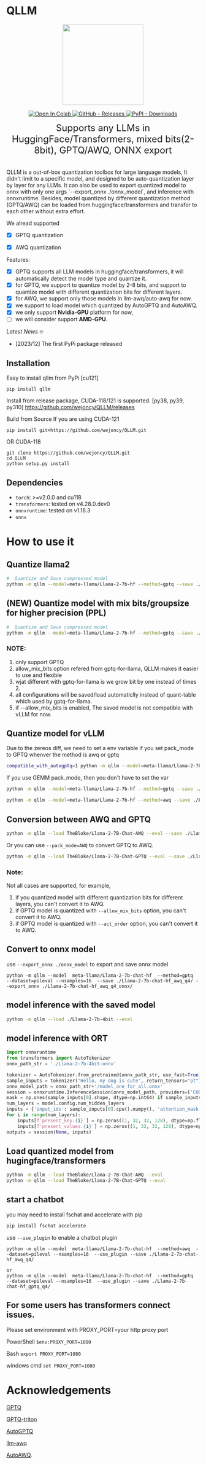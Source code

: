 # QLLM
<center>
<img src="https://github.com/wejoncy/QLLM/blob/main/assets/fb201d9c-f889-4504-9ef5-ac77ec1cd8e2.jpg?raw=true" width="210">
</center>
<p align="center">
    <a href="https://colab.research.google.com/github/wejoncy/QLLM/blob/colab/qllm_colab.ipynb">
        <img alt="Open In Colab" src="https://colab.research.google.com/assets/colab-badge.svg">
    </a>
    <a href="https://github.com/wejoncy/QLLM/releases">
        <img alt="GitHub - Releases" src="https://img.shields.io/github/v/release/wejoncy/QLLM.svg">
    </a>
    <a href="https://pypi.org/project/qllm/">
        <img alt="PyPI - Downloads" src="https://static.pepy.tech/badge/qllm/week">
    </a>
</p>

<font size=5>
<center>Supports any LLMs in HuggingFace/Transformers, mixed bits(2-8bit), GPTQ/AWQ, ONNX export</center>
</font>
<br><br>
QLLM is a out-of-box quantization toolbox for large language models, It didn't limit to a specific model, and designed to be auto-quantization layer by layer for any LLMs. It can also be used to export quantized model to onnx with only one args `--export_onnx ./onnx_model`, and inference with onnxruntime.
Besides, model quantized by different quantization method (GPTQ/AWQ) can be loaded from huggingface/transformers and transfor to each other without extra effort. 

We alread supported 
- [x] GPTQ quantization 
- [x] AWQ quantization


Features:
- [x] GPTQ supports all LLM models in huggingface/transformers, it will automatically detect the model type and quantize it.
- [x] for GPTQ, we support to quantize model by 2-8 bits, and support to quantize model with different quantization bits for different layers.
- [x] for AWQ, we support only those models in llm-awq/auto-awq for now.
- [x] we support to load  model which quantized by AutoGPTQ and AutoAWQ.
- [x] we only support **Nvidia-GPU** platform for now,
- [ ] we will consider support **AMD-GPU**.

*Latest News* 🔥
- [2023/12] The first PyPi package released 

## Installation
Easy to install qllm from PyPi [cu121]

`pip install qllm`


Install from release package, CUDA-118/121 is supported.
[py38, py39, py310] https://github.com/wejoncy/QLLM/releases

Build from Source
If you are using CUDA-121
```
pip install git+https://github.com/wejoncy/QLLM.git
```
OR CUDA-118
```
git clone https://github.com/wejoncy/QLLM.git
cd QLLM
python setup.py install
```
## Dependencies

* `torch`: >=v2.0.0 and cu118
* `transformers`: tested on v4.28.0.dev0
* `onnxruntime`: tested on v1.16.3
* `onnx`


# How to use it

## Quantize llama2
```bash
#  Quantize and Save compressed model
python -m qllm --model=meta-llama/Llama-2-7b-hf --method=gptq --save ./Llama-2-7b-4bit
```

## (NEW) Quantize model with mix bits/groupsize for higher precision (PPL)
```bash
#  Quantize and Save compressed model
python -m qllm --model=meta-llama/Llama-2-7b-hf --method=gptq --save ./Llama-2-7b-4bit --allow_mix_bits --true-sequential
```
### NOTE:
1. only support GPTQ
2. allow_mix_bits option refered from gptq-for-llama, QLLM makes it easier to use and flexible
3. wjat different with gptq-for-llama is we grow bit by one instead of times 2.
4. all configurations will be saved/load automaticlly instead of quant-table which used by gptq-for-llama.
5. if --allow_mix_bits is enabled, The saved model is not compatible with vLLM for now.

## Quantize model for vLLM 
Due to the zereos diff, we need to set a env variable if you set pack_mode to GPTQ whenver the method is awq or gptq
```bash
compatible_with_autogptq=1 python -m qllm --model=meta-llama/Llama-2-7b-hf --method=gptq --save ./Llama-2-7b-4bit --pack_mode=GPTQ
```
If you use GEMM pack_mode, then you don't have to set the var
```bash
python -m qllm --model=meta-llama/Llama-2-7b-hf --method=gptq --save ./Llama-2-7b-4bit --pack_mode=GEMM
```

```bash
python -m qllm --model=meta-llama/Llama-2-7b-hf --method=awq --save ./Llama-2-7b-4bit --pack_mode=GEMM
```
## Conversion between AWQ and GPTQ
```bash
python -m qllm --load TheBloke/Llama-2-7B-Chat-AWQ --eval --save ./Llama-2-7b-chat-hf_gptq_q4/ --pack_mode=GPTQ
```
Or you can use `--pack_mode=AWQ` to convert GPTQ to AWQ.
```bash
python -m qllm --load TheBloke/Llama-2-7B-Chat-GPTQ --eval --save ./Llama-2-7b-chat-hf_awq_q4/ --pack_mode=GEMM
```
### Note:
Not all cases are supported, for example,
1)  if you quantized model with different quantization bits for different layers, you can't convert it to AWQ.
2)  if GPTQ model is quantized with `--allow_mix_bits` option, you can't convert it to AWQ.
3)  if GPTQ model is quantized with `--act_order` option, you can't convert it to AWQ.


## Convert to onnx model
use `--export_onnx ./onnx_model` to export and save onnx model
```
python -m qllm --model  meta-llama/Llama-2-7b-chat-hf  --method=gptq  --dataset=pileval --nsamples=16  --save ./Llama-2-7b-chat-hf_awq_q4/ --export_onnx ./Llama-2-7b-chat-hf_awq_q4_onnx/
```

## model inference with the saved model
```bash
python -m qllm --load ./Llama-2-7b-4bit --eval
```

## model inference with ORT
```python
import onnxruntime
from transformers import AutoTokenizer
onnx_path_str = './Llama-2-7b-4bit-onnx'

tokenizer = AutoTokenizer.from_pretrained(onnx_path_str, use_fast=True)
sample_inputs = tokenizer("Hello, my dog is cute", return_tensors="pt")
onnx_model_path = onnx_path_str+'/model_one_for_all.onnx'
session = onnxruntime.InferenceSession(onnx_model_path, providers=['CUDAExecutionProvider'])
mask = np.ones(sample_inputs[0].shape, dtype=np.int64) if sample_inputs[1] is None else sample_inputs[1].cpu().numpy()
num_layers = model.config.num_hidden_layers
inputs = {'input_ids': sample_inputs[0].cpu().numpy(), 'attention_mask': mask, 'use_cache_branch': np.array([0], dtype=np.bool_)}
for i in range(num_layers):
    inputs[f'present_key.{i}'] = np.zeros((1, 32, 32, 128), dtype=np.float16)
    inputs[f'present_values.{i}'] = np.zeros((1, 32, 32, 128), dtype=np.float16)
outputs = session(None, inputs)
```

## Load quantized model from hugingface/transformers
```bash
python -m qllm --load TheBloke/Llama-2-7B-Chat-AWQ --eval
python -m qllm --load TheBloke/Llama-2-7B-Chat-GPTQ --eval
```

## start a chatbot
you may need to install fschat and accelerate with pip
```bash
pip install fschat accelerate
```
use `--use_plugin` to enable a chatbot plugin

```
python -m qllm --model  meta-llama/Llama-2-7b-chat-hf  --method=awq  --dataset=pileval --nsamples=16  --use_plugin --save ./Llama-2-7b-chat-hf_awq_q4/

or 
python -m qllm --model  meta-llama/Llama-2-7b-chat-hf  --method=gptq  --dataset=pileval --nsamples=16  --use_plugin --save ./Llama-2-7b-chat-hf_gptq_q4/
```

## For some users has transformers connect issues.
Please set environment with PROXY_PORT=your http proxy port

PowerShell
`$env:PROXY_PORT=1080`

Bash
`export PROXY_PORT=1080`

windows cmd
`set PROXY_PORT=1080`

# Acknowledgements
[GPTQ](https://github.com/IST-DASLab/gptq)

[GPTQ-triton](https://github.com/fpgaminer/GPTQ-triton)

[AutoGPTQ](https://github.com/PanQiWei/AutoGPTQ)

[llm-awq](https://github.com/mit-han-lab/llm-awq)

[AutoAWQ](https://github.com/casper-hansen/AutoAWQ).
